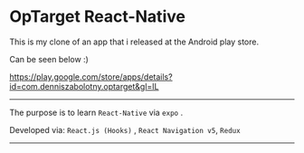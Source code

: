 # OpTarget React-Native 



This is my clone of an app that i released at the Android play store.

Can be seen below :)

https://play.google.com/store/apps/details?id=com.denniszabolotny.optarget&gl=IL

<hr>

The purpose is to learn `React-Native` via `expo` .


Developed via: `React.js (Hooks)` , `React Navigation v5`, `Redux`

<hr>

